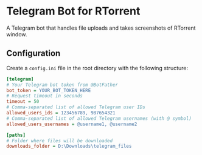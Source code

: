 # Telegram Bot for RTorrent

A Telegram bot that handles file uploads and takes screenshots of RTorrent window.

## Configuration

Create a `config.ini` file in the root directory with the following structure:

```ini
[telegram]
# Your Telegram bot token from @BotFather
bot_token = YOUR_BOT_TOKEN_HERE
# Request timeout in seconds
timeout = 50
# Comma-separated list of allowed Telegram user IDs
allowed_users_ids = 123456789, 987654321
# Comma-separated list of allowed Telegram usernames (with @ symbol)
allowed_users_usernames = @username1, @username2

[paths]
# Folder where files will be downloaded
downloads_folder = D:\Downloads\telegram_files